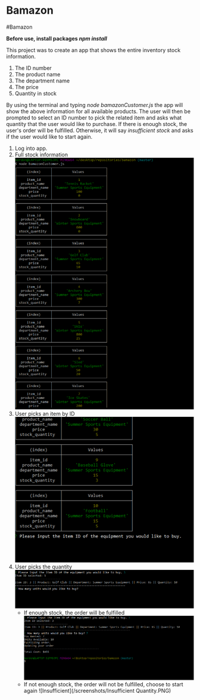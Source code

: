 # Bamazon

#Bamazon

**Before use, install packages *npm install***

This project was to create an app that shows the entire inventory stock information.
1. The ID number
2. The product name
3. The department name
4. The price
5. Quantity in stock

By using the terminal and typing *node bamazonCustomer.js* the app will show the above information for all available products.
The user will then be prompted to select an ID number to pick the related item and asks what quantity that the user would like to purchase.
If there is enough stock, the user's order will be fulfilled. Otherwise, it will say *insufficient stock* and asks if the user would like to start again.

1. Log into app.
2. Full stock information
![FullSearch](/screenshots/FullSearch.PNG)
3. User picks an item by ID
    ![IDSearch](/screenshots/PromptIDSearch.PNG)
4. User picks the quantity ![PromptUnits](/screenshots/SearchedIDPromptUnits.PNG)
    * If enough stock, the order will be fulfilled
    ![Fulfilled](/screenshots/OrderFulfilled.PNG)
    * If not enough stock, the order will not be fulfilled, choose to start again
    ![Insufficient](/screenshots/Insufficient Quantity.PNG)

